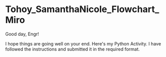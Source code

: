 # Tohoy_SamanthaNicole_Flowchart_Miro 
Good day, Engr! 

I hope things are going well on your end. Here's my Python Activity. I have followed the instructions and submitted it in the required format.
